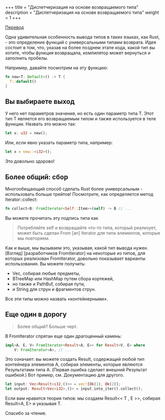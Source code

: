 +++
title = "Диспетчеризация на основе возвращаемого типа"
description = "Диспетчеризация на основе возвращаемого типа"
weight = 1
+++

[Перевод](https://deterministic.space/return-type-based-dispatch.html)

Одна удивительная особенность вывода типов в таких языках, как Rust, - это определение функций с универсальными типами возврата. Идея состоит в том, что, указав на более позднем этапе кода, какой тип вы хотите, чтобы функция возвращала, компилятор может вернуться и заполнить пробелы.

Например, давайте посмотрим на эту функцию: 

```rust
fn new<T: Default>() -> T {
  T::default()
}
```

## Вы выбираете выход

У него нет параметров значения, но есть один параметр типа T. Этот тип T является его возвращаемым типом и также используется в теле функции. Назвать это можно так: 

```rust
let x: u32 = new();
```

Или, если явно указать параметр типа, например: 

```rust
let x = new::<i32>();
```

Это довольно здорово!

## Более общий: сбор

Многообещающий способ сделать Rust более универсальным - использовать больше трейтов! Посмотрите, как определяется метод Iterator::collect: 

```rust
fn collect<B: FromIterator<Self::Item>>(self) -> B // ...
```

Вы можете прочитать эту подпись типа как

> Потребляйте self и возвращайте что-то типа, который реализует, может быть сделан From [an] Iterator для типа элементов, которые мы повторяем.

Как и выше, мы вызываем это, указывая, какой тип вывода нужен. [Взгляд] [разработчиков FromIterator] на некоторые из типов, для которых реализован FromIterator, довольно показывает варианты использования. Вы можете получить:

- Vec, собирая любые предметы,
- BTreeMap или HashMap путем сбора кортежей,
- но также и PathBuf, собирая пути,
- и String для струн и фрагментов струн.

Все эти типы можно назвать «контейнерными».

## Еще один в дорогу

> Более общий? Больше черт.

В FromIterator спрятан еще один драгоценный камень: 

```rust
impl<A, E, V> FromIterator<Result<A, E>> for Result<V, E> where
    V: FromIterator<A>, // ...
```

Это означает: вы можете создать Result, содержащий любой тип контейнера элементов A, собирая элементы, которые являются Результатами типа A. (Первая ошибка сделает внешний Результат ошибкой.) Вот пример, см. Документацию для другого. 

```rust
let input: Vec<Result<i32,()>> = vec![Ok(1), Ok(2)];
let output: Result<Vec<i32>,()> = input.into_iter().collect();
```

Если вам нравится теория типов: мы создаем Result<< T <A>, E >>, собирая Result<A, E> и указывая T.

Спасибо за чтение.